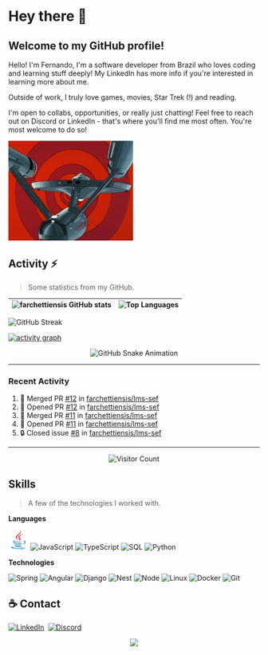 # Hey there 🖖

## Welcome to my GitHub profile!

Hello! I'm Fernando, I'm a software developer from Brazil who loves coding and learning stuff deeply! My LinkedIn has more info if you're interested in learning more about me.

Outside of work, I truly love games, movies, Star Trek (!) and reading.

I'm open to collabs, opportunities, or really just chatting! Feel free to reach out on Discord or LinkedIn - that's where you'll find me most often. You're most welcome to do so!

<img alt="Data Star Trek" height="200" width="250" src="35383c72f0942bc10549ed06a2753e86.gif">

## Activity :zap:
> Some statistics from my GitHub.

| ![farchettiensis GitHub stats](https://github-readme-stats.vercel.app/api?username=farchettiensis&show_icons=true&theme=transparent&hide_border=true&cache_seconds=86400) | ![Top Languages](https://github-readme-stats.vercel.app/api/top-langs/?username=farchettiensis&hide_progress=true&theme=transparent&hide_border=true&cache_seconds=86400) |
| ------------- | ------------- |

![GitHub Streak](https://github-readme-streak-stats.herokuapp.com/?user=farchettiensis&theme=transparent&hide_border=false)

[![activity graph](https://github-readme-activity-graph.vercel.app/graph?username=farchettiensis&theme=github-dark-dimmed&custom_title=farchettiensis%20Activity%20Graph&hide_border=true)](https://github.com/ashutosh00710/github-readme-activity-graph)

<p align='center'>
  <picture>
    <source media="(prefers-color-scheme: dark)" srcset="https://farchettiensis.github.io/farchettiensis/github-contribution-grid-snake-dark.svg" />
    <source media="(prefers-color-scheme: light)" srcset="https://farchettiensis.github.io/farchettiensis/github-contribution-grid-snake.svg" />
    <img alt="GitHub Snake Animation" src="https://farchettiensis.github.io/farchettiensis/github-contribution-grid-snake.svg" />
  </picture>
</p>

---

### Recent Activity
<!--START_SECTION:activity-->
1. 🎉 Merged PR [#12](https://github.com/farchettiensis/lms-sef/pull/12) in [farchettiensis/lms-sef](https://github.com/farchettiensis/lms-sef)
2. 💪 Opened PR [#12](https://github.com/farchettiensis/lms-sef/pull/12) in [farchettiensis/lms-sef](https://github.com/farchettiensis/lms-sef)
3. 🎉 Merged PR [#11](https://github.com/farchettiensis/lms-sef/pull/11) in [farchettiensis/lms-sef](https://github.com/farchettiensis/lms-sef)
4. 💪 Opened PR [#11](https://github.com/farchettiensis/lms-sef/pull/11) in [farchettiensis/lms-sef](https://github.com/farchettiensis/lms-sef)
5. 🔒 Closed issue [#8](https://github.com/farchettiensis/lms-sef/issues/8) in [farchettiensis/lms-sef](https://github.com/farchettiensis/lms-sef)
<!--END_SECTION:activity-->

---

<div align="center">
  
![Visitor Count](https://profile-counter.glitch.me/farchettiensis/count.svg)

</div>

## Skills

> A few of the technologies I worked with.

**Languages**

<p align="left">
  <img alt="Java" width="40" height="40" src="https://raw.githubusercontent.com/devicons/devicon/master/icons/java/java-original.svg"/>
  <img alt="JavaScript" width="40" height="40" src="https://cdn.jsdelivr.net/gh/devicons/devicon/icons/javascript/javascript-original.svg"/>
  <img alt="TypeScript" width="40" height="40" src="https://cdn.jsdelivr.net/gh/devicons/devicon/icons/typescript/typescript-original.svg"/>
  <img alt="SQL" width="40" height="40" src="https://cdn.jsdelivr.net/gh/devicons/devicon@latest/icons/azuresqldatabase/azuresqldatabase-original.svg"/>
 <img alt="Python" width="40" height="40" src="https://cdn.jsdelivr.net/gh/devicons/devicon@latest/icons/python/python-original.svg"/>
</p>

**Technologies**

<p align="left">
  <img alt="Spring" width="40" height="40" src="https://www.vectorlogo.zone/logos/springio/springio-icon.svg"/>
  <img alt="Angular" width="40" height="40" src="https://cdn.jsdelivr.net/gh/devicons/devicon/icons/angularjs/angularjs-original.svg"/>
  <img alt="Django" width="40" height="40" src="https://cdn.jsdelivr.net/gh/devicons/devicon@latest/icons/django/django-plain.svg"/>
  <img alt="Nest" width="40" height="40" src="https://cdn.jsdelivr.net/gh/devicons/devicon@latest/icons/nestjs/nestjs-original.svg"/>
  <img Alt="Node" width="40" height="40" src="https://cdn.jsdelivr.net/gh/devicons/devicon@latest/icons/nodejs/nodejs-original.svg"/>
  <img alt="Linux" width="40" height="40" src="https://cdn.jsdelivr.net/gh/devicons/devicon/icons/linux/linux-original.svg"/>
  <img alt="Docker" width="40" height="40" src="https://cdn.jsdelivr.net/gh/devicons/devicon/icons/docker/docker-original.svg"/>
  <img alt="Git" width="40" height="40" src="https://cdn.jsdelivr.net/gh/devicons/devicon/icons/git/git-original.svg"/>
</p>

## ☕ Contact

[![LinkedIn](https://img.shields.io/badge/LinkedIn-0a66c2?style=for-the-badge&logo=linkedin&logoColor=white)](https://linkedin.com/in/fernando-belmonte-archetti-817689247)&nbsp;
[![Discord](https://img.shields.io/badge/Discord-5865f2?style=for-the-badge&logo=discord&logoColor=white)](https://discord.com/users/252f10c83610ebca1a059c0bae8255eb)

<p align="center">
  <img src="https://capsule-render.vercel.app/api?type=waving&color=gradient&height=60&section=footer"/>
</p>
